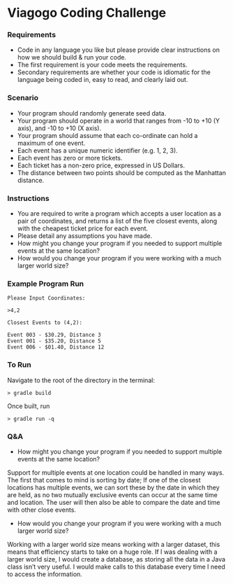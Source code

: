 # Viagogo Coding Challenge

### Requirements ###

* Code in any language you like but please provide clear instructions on how we
should build & run your code.
* The first requirement is your code meets the requirements.
* Secondary requirements are whether your code is idiomatic for the language being
coded in, easy to read, and clearly laid out.

### Scenario ###

* Your program should randomly generate seed data.
* Your program should operate in a world that ranges from -10 to +10 (Y axis), and -10
to +10 (X axis).
* Your program should assume that each co-ordinate can hold a maximum of one
event.
* Each event has a unique numeric identifier (e.g. 1, 2, 3).
* Each event has zero or more tickets.
* Each ticket has a non-zero price, expressed in US Dollars.
* The distance between two points should be computed as the Manhattan distance.

### Instructions ###

* You are required to write a program which accepts a user location as a pair of coordinates,
and returns a list of the five closest events, along with the cheapest ticket
price for each event.
* Please detail any assumptions you have made.
* How might you change your program if you needed to support multiple events at the
same location?
* How would you change your program if you were working with a much larger world
size?

### Example Program Run ##

```
Please Input Coordinates:

>4,2

Closest Events to (4,2):

Event 003 - $30.29, Distance 3
Event 001 - $35.20, Distance 5
Event 006 - $01.40, Distance 12
```

### To Run ###

Navigate to the root of the directory in the terminal:

` > gradle build `

Once built, run

`> gradle run -q`

### Q&A ###

* How might you change your program if you needed to support multiple events at the same location?

Support for multiple events at one location could be handled in many ways. The first that comes to mind is sorting by date; 
If one of the closest locations has multiple events, we can sort these by the date in which they are held, as no two mutually exclusive events can occur at the same time and location. The user will then also be able to compare the date and time with other close events.


* How would you change your program if you were working with a much larger world size?

Working with a larger world size means working with a larger dataset, this means that efficiency starts to take on a huge role. If I was dealing with a larger world size, I would create a database, as storing all the data in a Java class isn’t very useful. I would make calls to this database every time I need to access the information.
